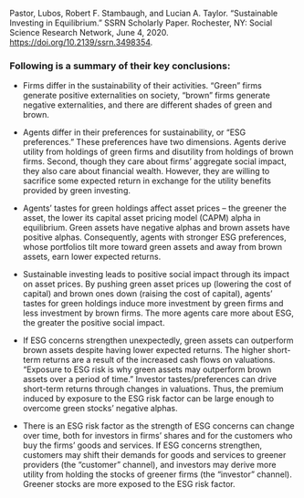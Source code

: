 Pastor, Lubos, Robert F. Stambaugh, and Lucian A. Taylor. “Sustainable Investing in Equilibrium.” SSRN Scholarly Paper. Rochester, NY: Social Science Research Network, June 4, 2020. https://doi.org/10.2139/ssrn.3498354.


### Following is a summary of their key conclusions:

* Firms differ in the sustainability of their activities. “Green” firms generate positive externalities on society, “brown” firms generate negative externalities, and there are different shades of green and brown.

* Agents differ in their preferences for sustainability, or “ESG preferences.” These preferences have two dimensions. Agents derive utility from holdings of green firms and disutility from holdings of brown firms. Second, though they care about firms’ aggregate social impact, they also care about financial wealth. However, they are willing to sacrifice some expected return in exchange for the utility benefits provided by green investing.

* Agents’ tastes for green holdings affect asset prices – the greener the asset, the lower its capital asset pricing model (CAPM) alpha in equilibrium. Green assets have negative alphas and brown assets have positive alphas. Consequently, agents with stronger ESG preferences, whose portfolios tilt more toward green assets and away from brown assets, earn lower expected returns.

* Sustainable investing leads to positive social impact through its impact on asset prices. By pushing green asset prices up (lowering the cost of capital) and brown ones down (raising the cost of capital), agents’ tastes for green holdings induce more investment by green firms and less investment by brown firms. The more agents care more about ESG, the greater the positive social impact.

* If ESG concerns strengthen unexpectedly, green assets can outperform brown assets despite having lower expected returns. The higher short-term returns are a result of the increased cash flows on valuations. “Exposure to ESG risk is why green assets may outperform brown assets over a period of time.” Investor tastes/preferences can drive short-term returns through changes in valuations. Thus, the premium induced by exposure to the ESG risk factor can be large enough to overcome green stocks’ negative alphas.

* There is an ESG risk factor as the strength of ESG concerns can change over time, both for investors in firms’ shares and for the customers who buy the firms’ goods and services. If ESG concerns strengthen, customers may shift their demands for goods and services to greener providers (the “customer” channel), and investors may derive more utility from holding the stocks of greener firms (the “investor” channel). Greener stocks are more exposed to the ESG risk factor.
